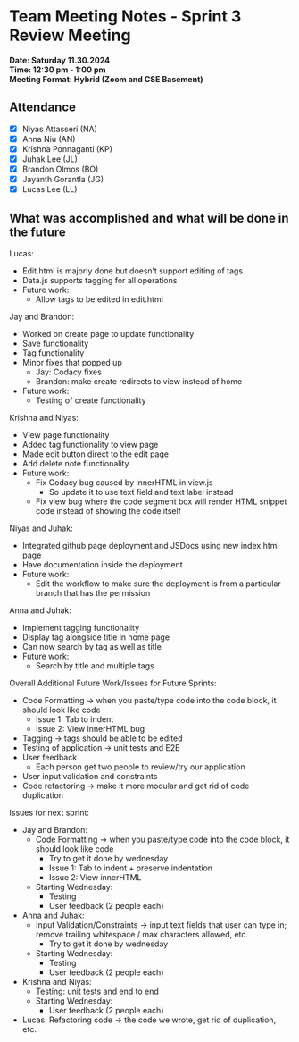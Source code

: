 # Team Meeting Notes - Sprint 3 Review Meeting

**Date: Saturday 11.30.2024**\
**Time: 12:30 pm - 1:00 pm**\
**Meeting Format: Hybrid (Zoom and CSE Basement)**

## Attendance

- [x] Niyas Attasseri (NA)
- [x] Anna Niu (AN)
- [x] Krishna Ponnaganti (KP)
- [x] Juhak Lee (JL)
- [x] Brandon Olmos (BO)
- [x] Jayanth Gorantla (JG)
- [x] Lucas Lee (LL)

## What was accomplished and what will be done in the future

Lucas:
- Edit.html is majorly done but doesn’t support editing of tags
- Data.js supports tagging for all operations
- Future work: 
    - Allow tags to be edited in edit.html

Jay and Brandon:
- Worked on create page to update functionality
- Save functionality
- Tag functionality
- Minor fixes that popped up
    - Jay: Codacy fixes
    - Brandon: make create redirects to view instead of home
- Future work: 
    - Testing of create functionality

Krishna and Niyas:
- View page functionality
- Added tag functionality to view page
- Made edit button direct to the edit page
- Add delete note functionality
- Future work: 
    - Fix Codacy bug caused by innerHTML in view.js
        - So update it to use text field and text label instead
    - Fix view bug where the code segment box will render HTML snippet code instead of showing the code itself

Niyas and Juhak:
- Integrated github page deployment and JSDocs using new index.html page
- Have documentation inside the deployment
- Future work: 
    - Edit the workflow to make sure the deployment is from a particular branch that has the permission

Anna and Juhak:
- Implement tagging functionality
- Display tag alongside title in home page
- Can now search by tag as well as title
- Future work: 
    - Search by title and multiple tags

Overall Additional Future Work/Issues for Future Sprints:
- Code Formatting → when you paste/type code into the code block, it should look like code
    - Issue 1: Tab to indent
    - Issue 2: View innerHTML bug
- Tagging → tags should be able to be edited
- Testing of application → unit tests and E2E
- User feedback
    - Each person get two people to review/try our application
- User input validation and constraints
- Code refactoring → make it more modular and get rid of code duplication

Issues for next sprint:
- Jay and Brandon: 
    - Code Formatting → when you paste/type code into the code block, it should look like code
        - Try to get it done by wednesday
        - Issue 1: Tab to indent + preserve indentation
        - Issue 2: View innerHTML
    - Starting Wednesday:
        - Testing
        - User feedback (2 people each)
- Anna and Juhak: 
    - Input Validation/Constraints → input text fields that user can type in; remove trailing whitespace / max characters allowed, etc.
        - Try to get it done by wednesday
    - Starting Wednesday:
        - Testing
        - User feedback (2 people each)
- Krishna and Niyas: 
    - Testing: unit tests and end to end
    - Starting Wednesday:
        - User feedback (2 people each)
- Lucas: 
    Refactoring code → the code we wrote, get rid of duplication, etc.
